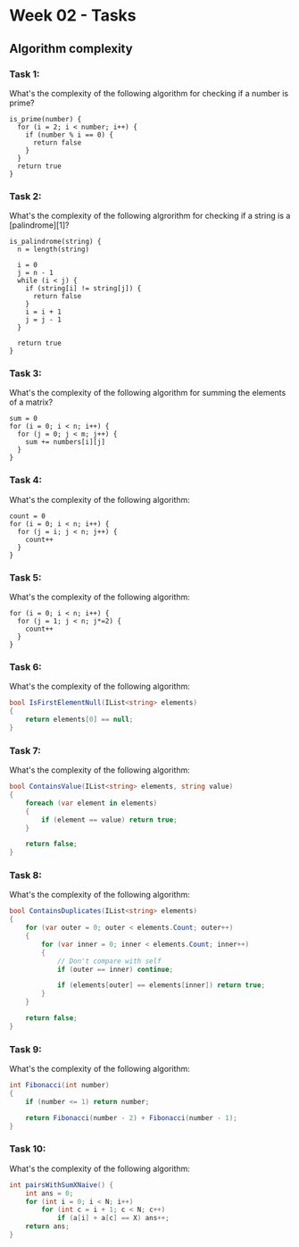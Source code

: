 # Week 02 - Tasks

## Algorithm complexity

### Task 1:

What's the complexity of the following algorithm for checking if a number is prime?

```
is_prime(number) {
  for (i = 2; i < number; i++) {
    if (number % i == 0) {
      return false
    }
  }
  return true
}
```

### Task 2:

What's the complexity of the following algrorithm for checking if a string is a [palindrome][1]?

```
is_palindrome(string) {
  n = length(string)

  i = 0
  j = n - 1
  while (i < j) {
    if (string[i] != string[j]) {
      return false
    }
    i = i + 1
    j = j - 1
  }

  return true
}
```

### Task 3:

What's the complexity of the following algorithm for summing the elements of a matrix?

```
sum = 0
for (i = 0; i < n; i++) {
  for (j = 0; j < m; j++) {
    sum += numbers[i][j]
  }
}
```

### Task 4:

What's the complexity of the following algorithm:


```
count = 0
for (i = 0; i < n; i++) {
  for (j = i; j < n; j++) {
    count++
  }
}
```

### Task 5:

What's the complexity of the following algorithm:

```
for (i = 0; i < n; i++) {
  for (j = 1; j < n; j*=2) {
    count++
  }
}
```

### Task 6:

What's the complexity of the following algorithm:

```csharp
bool IsFirstElementNull(IList<string> elements)
{
    return elements[0] == null;
}
```

### Task 7:

What's the complexity of the following algorithm:

```csharp
bool ContainsValue(IList<string> elements, string value)
{
    foreach (var element in elements)
    {
        if (element == value) return true;
    }

    return false;
}

```

### Task 8:

What's the complexity of the following algorithm:

```csharp
bool ContainsDuplicates(IList<string> elements)
{
    for (var outer = 0; outer < elements.Count; outer++)
    {
        for (var inner = 0; inner < elements.Count; inner++)
        {
            // Don't compare with self
            if (outer == inner) continue;

            if (elements[outer] == elements[inner]) return true;
        }
    }

    return false;
}

```

### Task 9:

What's the complexity of the following algorithm:

```csharp
int Fibonacci(int number)
{
    if (number <= 1) return number;

    return Fibonacci(number - 2) + Fibonacci(number - 1);
}

```

### Task 10:

What's the complexity of the following algorithm:

```csharp
int pairsWithSumXNaive() {
    int ans = 0;
    for (int i = 0; i < N; i++)
        for (int c = i + 1; c < N; c++)
            if (a[i] + a[c] == X) ans++;
    return ans;
}
```